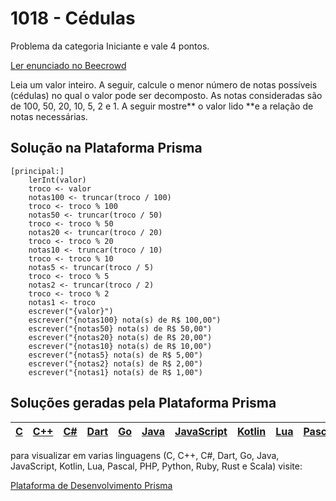 # 1018 - Cédulas

Problema da categoria Iniciante e vale 4 pontos.

[Ler enunciado no Beecrowd](https://www.beecrowd.com.br/judge/en/problems/view/1018)


Leia um valor inteiro. A seguir, calcule o menor número de notas possíveis (cédulas) no qual o valor pode ser decomposto. As notas consideradas são de 100, 50, 20, 10, 5, 2 e 1. A seguir mostre** o valor lido **e a relação de notas necessárias.

## Solução na Plataforma Prisma
``` 
[principal:]
    lerInt(valor)
    troco <- valor
    notas100 <- truncar(troco / 100)
    troco <- troco % 100
    notas50 <- truncar(troco / 50)
    troco <- troco % 50
    notas20 <- truncar(troco / 20)
    troco <- troco % 20
    notas10 <- truncar(troco / 10)
    troco <- troco % 10
    notas5 <- truncar(troco / 5)
    troco <- troco % 5
    notas2 <- truncar(troco / 2)
    troco <- troco % 2
    notas1 <- troco
    escrever("{valor}")
    escrever("{notas100} nota(s) de R$ 100,00")
    escrever("{notas50} nota(s) de R$ 50,00")
    escrever("{notas20} nota(s) de R$ 20,00")
    escrever("{notas10} nota(s) de R$ 10,00")
    escrever("{notas5} nota(s) de R$ 5,00")
    escrever("{notas2} nota(s) de R$ 2,00")
    escrever("{notas1} nota(s) de R$ 1,00")
```

## Soluções geradas pela Plataforma Prisma

|[C](https://www.prisma.dev.br/tela-demo-transpilado.html?idDemo=1018&Categoria=Iniciante&idTarget=1)|[C++](https://www.prisma.dev.br/tela-demo-transpilado.html?idDemo=1018&Categoria=Iniciante&idTarget=2)|[C#](https://www.prisma.dev.br/tela-demo-transpilado.html?idDemo=1018&Categoria=Iniciante&idTarget=3)|[Dart](https://www.prisma.dev.br/tela-demo-transpilado.html?idDemo=1018&Categoria=Iniciante&idTarget=4)|[Go](https://www.prisma.dev.br/tela-demo-transpilado.html?idDemo=1018&Categoria=Iniciante&idTarget=5)|[Java](https://www.prisma.dev.br/tela-demo-transpilado.html?idDemo=1018&Categoria=Iniciante&idTarget=6)|[JavaScript](https://www.prisma.dev.br/tela-demo-transpilado.html?idDemo=1018&Categoria=Iniciante&idTarget=7)|[Kotlin](https://www.prisma.dev.br/tela-demo-transpilado.html?idDemo=1018&Categoria=Iniciante&idTarget=8)|[Lua](https://www.prisma.dev.br/tela-demo-transpilado.html?idDemo=1018&Categoria=Iniciante&idTarget=9)|[Pascal](https://www.prisma.dev.br/tela-demo-transpilado.html?idDemo=1018&Categoria=Iniciante&idTarget=10)|[PHP](https://www.prisma.dev.br/tela-demo-transpilado.html?idDemo=1018&Categoria=Iniciante&idTarget=11)|[Python](https://www.prisma.dev.br/tela-demo-transpilado.html?idDemo=1018&Categoria=Iniciante&idTarget=12)|[Ruby](https://www.prisma.dev.br/tela-demo-transpilado.html?idDemo=1018&Categoria=Iniciante&idTarget=13)|[Rust](https://www.prisma.dev.br/tela-demo-transpilado.html?idDemo=1018&Categoria=Iniciante&idTarget=14)|[Scala](https://www.prisma.dev.br/tela-demo-transpilado.html?idDemo=1018&Categoria=Iniciante&idTarget=15)|
 --- | --- | --- | --- | --- | --- | --- | --- | --- | --- | --- | --- | --- | --- | --- |

para visualizar em varias linguagens (C, C++, C#, Dart, Go, Java, JavaScript, Kotlin, Lua, Pascal, PHP, Python, Ruby, Rust e Scala) visite:

[Plataforma de Desenvolvimento Prisma](https://www.prisma.dev.br/tela-demo.html?idDemo=1018&Categoria=Iniciante)
